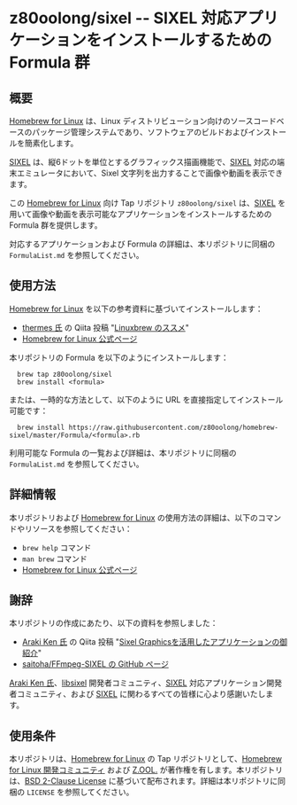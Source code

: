 # z80oolong/sixel -- SIXEL 対応アプリケーションをインストールするための Formula 群

## 概要

[Homebrew for Linux][BREW] は、Linux ディストリビューション向けのソースコードベースのパッケージ管理システムであり、ソフトウェアのビルドおよびインストールを簡素化します。

[SIXEL][SIXL] は、縦6ドットを単位とするグラフィックス描画機能で、[SIXEL][SIXL] 対応の端末エミュレータにおいて、Sixel 文字列を出力することで画像や動画を表示できます。

この [Homebrew for Linux][BREW] 向け Tap リポジトリ ```z80oolong/sixel``` は、[SIXEL][SIXL] を用いて画像や動画を表示可能なアプリケーションをインストールするための Formula 群を提供します。

対応するアプリケーションおよび Formula の詳細は、本リポジトリに同梱の ```FormulaList.md``` を参照してください。

## 使用方法

[Homebrew for Linux][BREW] を以下の参考資料に基づいてインストールします：

- [thermes 氏][THER] の Qiita 投稿 "[Linuxbrew のススメ][THBR]"
- [Homebrew for Linux 公式ページ][BREW]

本リポジトリの Formula を以下のようにインストールします：

```
  brew tap z80oolong/sixel
  brew install <formula>
```

または、一時的な方法として、以下のように URL を直接指定してインストール可能です：

```
  brew install https://raw.githubusercontent.com/z80oolong/homebrew-sixel/master/Formula/<formula>.rb
```

利用可能な Formula の一覧および詳細は、本リポジトリに同梱の ```FormulaList.md``` を参照してください。

## 詳細情報

本リポジトリおよび [Homebrew for Linux][BREW] の使用方法の詳細は、以下のコマンドやリソースを参照してください：

- ```brew help``` コマンド
- ```man brew``` コマンド
- [Homebrew for Linux 公式ページ][BREW]

## 謝辞

本リポジトリの作成にあたり、以下の資料を参照しました：

- [Araki Ken 氏][ARAK] の Qiita 投稿 "[Sixel Graphicsを活用したアプリケーションの御紹介][ASIX]"
- [saitoha/FFmpeg-SIXEL の GitHub ページ][FFMS]

[Araki Ken 氏][ARAK]、[libsixel][LIBS] 開発者コミュニティ、[SIXEL][SIXL] 対応アプリケーション開発者コミュニティ、および [SIXEL][SIXL] に関わるすべての皆様に心より感謝いたします。

## 使用条件

本リポジトリは、[Homebrew for Linux][BREW] の Tap リポジトリとして、[Homebrew for Linux 開発コミュニティ][BREW] および [Z.OOL.][ZOOL] が著作権を有します。本リポジトリは、[BSD 2-Clause License][BSD2] に基づいて配布されます。詳細は本リポジトリに同梱の ```LICENSE``` を参照してください。

<!-- 外部リンク一覧 -->

[BREW]: https://linuxbrew.sh/
[SIXL]: https://saitoha.github.io/libsixel/
[THER]: https://qiita.com/thermes
[THBR]: https://qiita.com/thermes/items/926b478ff6e3758ecfea
[ARAK]: https://github.com/arakiken
[ASIX]: https://qiita.com/arakiken/items/3e4bc9a6e43af0198e46
[FFMS]: https://github.com/saitoha/FFmpeg-SIXEL/tree/sixel
[LIBS]: https://github.com/saitoha/libsixel
[BSD2]: https://opensource.org/licenses/BSD-2-Clause
[ZOOL]: http://zool.jpn.org/
